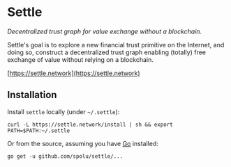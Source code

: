 # Settle

*Decentralized trust graph for value exchange without a blockchain.*

Settle's goal is to explore a new financial trust primitive on the Internet,
and doing so, construct a decentralized trust graph enabling (totally) free
exchange of value without relying on a blockchain.

[https://settle.network](https://settle.network)

## Installation

Install `settle` locally (under `~/.settle`):
```
curl -L https://settle.network/install | sh && export PATH=$PATH:~/.settle
```

Or from the source, assuming you have [Go](https://golang.org/) installed:
```
go get -u github.com/spolu/settle/...
```

